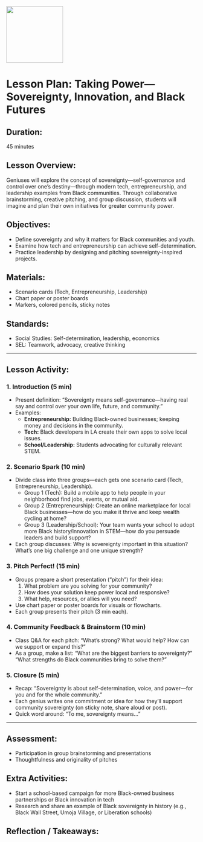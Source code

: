 <img src="https://github.com/Hgp-GeniusLabs/Curriculum/blob/10734f2c827128dde773ea4f266d154d46977866/Org-Wide/Assets/hgp_logo_original.png" width="150"/>

# Lesson Plan: Taking Power—Sovereignty, Innovation, and Black Futures

## **Duration:**
45 minutes

## **Lesson Overview:**
Geniuses will explore the concept of sovereignty—self-governance and control over one’s destiny—through modern tech, entrepreneurship, and leadership examples from Black communities. Through collaborative brainstorming, creative pitching, and group discussion, students will imagine and plan their own initiatives for greater community power.

## **Objectives:**
- Define sovereignty and why it matters for Black communities and youth.
- Examine how tech and entrepreneurship can achieve self-determination.
- Practice leadership by designing and pitching sovereignty-inspired projects.

## **Materials:**
- Scenario cards (Tech, Entrepreneurship, Leadership)
- Chart paper or poster boards
- Markers, colored pencils, sticky notes

## **Standards:**
- Social Studies: Self-determination, leadership, economics
- SEL: Teamwork, advocacy, creative thinking

---

## **Lesson Activity:**

### 1. Introduction (5 min)
- Present definition: “Sovereignty means self-governance—having real say and control over your own life, future, and community.”
- Examples:
    - **Entrepreneurship:** Building Black-owned businesses; keeping money and decisions in the community.
    - **Tech:** Black developers in LA create their own apps to solve local issues.
    - **School/Leadership:** Students advocating for culturally relevant STEM.

### 2. Scenario Spark (10 min)
- Divide class into three groups—each gets one scenario card (Tech, Entrepreneurship, Leadership).
    - Group 1 (Tech): Build a mobile app to help people in your neighborhood find jobs, events, or mutual aid.
    - Group 2 (Entrepreneurship): Create an online marketplace for local Black businesses—how do you make it thrive and keep wealth cycling at home?
    - Group 3 (Leadership/School): Your team wants your school to adopt more Black history/innovation in STEM—how do you persuade leaders and build support?
- Each group discusses: Why is sovereignty important in this situation? What’s one big challenge and one unique strength?

### 3. Pitch Perfect! (15 min)
- Groups prepare a short presentation (“pitch”) for their idea:
    1. What problem are you solving for your community?
    2. How does your solution keep power local and responsive?
    3. What help, resources, or allies will you need?
- Use chart paper or poster boards for visuals or flowcharts.
- Each group presents their pitch (3 min each).

### 4. Community Feedback & Brainstorm (10 min)
- Class Q&A for each pitch: “What’s strong? What would help? How can we support or expand this?”
- As a group, make a list: “What are the biggest barriers to sovereignty?” “What strengths do Black communities bring to solve them?”

### 5. Closure (5 min)
- Recap: “Sovereignty is about self-determination, voice, and power—for you and for the whole community.”
- Each genius writes one commitment or idea for how they’ll support community sovereignty (on sticky note, share aloud or post).
- Quick word around: “To me, sovereignty means…”

---

## **Assessment:**
- Participation in group brainstorming and presentations
- Thoughtfulness and originality of pitches

## **Extra Activities:**
- Start a school-based campaign for more Black-owned business partnerships or Black innovation in tech
- Research and share an example of Black sovereignty in history (e.g., Black Wall Street, Umoja Village, or Liberation schools)

## **Reflection / Takeaways:**
